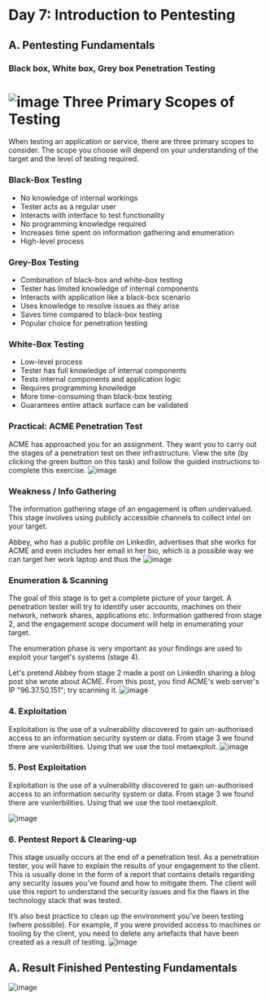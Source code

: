 # Day 7:   Introduction to Pentesting
## A. Pentesting Fundamentals

### Black box, White box, Grey box Penetration Testing
![image](https://github.com/jerrinmg/30day/assets/166682032/4aa5540d-0bfa-4508-aef3-b435e333fada)
**Three Primary Scopes of Testing**
=====================================

When testing an application or service, there are three primary scopes to consider. The scope you choose will depend on your understanding of the target and the level of testing required.

### Black-Box Testing

* No knowledge of internal workings
* Tester acts as a regular user
* Interacts with interface to test functionality
* No programming knowledge required
* Increases time spent on information gathering and enumeration
* High-level process

### Grey-Box Testing

* Combination of black-box and white-box testing
* Tester has limited knowledge of internal components
* Interacts with application like a black-box scenario
* Uses knowledge to resolve issues as they arise
* Saves time compared to black-box testing
* Popular choice for penetration testing

### White-Box Testing

* Low-level process
* Tester has full knowledge of internal components
* Tests internal components and application logic
* Requires programming knowledge
* More time-consuming than black-box testing
* Guarantees entire attack surface can be validated

### Practical:  ACME Penetration Test
ACME has approached you for an assignment. They want you to carry out the stages of a penetration test on their infrastructure. View the site (by clicking the green button on this task) and follow the guided instructions to complete this exercise.
![image](https://github.com/jerrinmg/30day/assets/166682032/ae77baf9-ef41-4df2-8ee5-2bf808562862)


### Weakness / Info Gathering 
The information gathering stage of an engagement is often undervalued. This stage involves using publicly accessible channels to collect intel on your target.

Abbey, who has a public profile on LinkedIn, advertises that she works for ACME and even includes her email in her bio, which is a possible way we can target her work laptop and thus the
![image](https://github.com/jerrinmg/30day/assets/166682032/075cec6d-eb9b-4846-b174-f73a1e6b55f1)


###  Enumeration & Scanning
The goal of this stage is to get a complete picture of your target. A penetration tester will try to identify user accounts, machines on their network, network shares, applications etc. Information gathered from stage 2, and the engagement scope document will help in enumerating your target.

The enumeration phase is very important as your findings are used to exploit your target's systems (stage 4).

Let's pretend Abbey from stage 2 made a post on LinkedIn sharing a blog post she wrote about ACME. From this post, you find ACME's web server's IP "96.37.50.151"; try scanning it.
![image](https://github.com/jerrinmg/30day/assets/166682032/774bf0d6-576a-4a47-8131-5fee7d2ad755)


### 4. Exploitation
Exploitation is the use of a vulnerability discovered to gain un-authorised access to an information security system or data.
From stage 3 we found there are vunlerbilities. Using that we use the tool metaexploit.
![image](https://github.com/jerrinmg/30day/assets/166682032/1b45034f-2c35-41f8-b7fe-77dfd9646c57)


### 5.  Post Exploitation
Exploitation is the use of a vulnerability discovered to gain un-authorised access to an information security system or data.
From stage 3 we found there are vunlerbilities. Using that we use the tool metaexploit.


![image](https://github.com/jerrinmg/30day/assets/166682032/e76e2ca5-42c4-4c18-80f8-1117bc048c83)

### 6. Pentest Report & Clearing-up
This stage usually occurs at the end of a penetration test. As a penetration tester, you will have to explain the results of your engagement to the client. This is usually done in the form of a report that contains details regarding any security issues you’ve found and how to mitigate them. The client will use this report to understand the security issues and fix the flaws in the technology stack that was tested.

It’s also best practice to clean up the environment you’ve been testing (where possible). For example, if you were provided access to machines or tooling by the client, you need to delete any artefacts that have been created as a result of testing.
![image](https://github.com/jerrinmg/30day/assets/166682032/ae15719e-6bcf-4ed4-af37-f5f1b788e0de)

## A. Result Finished Pentesting Fundamentals
![image](https://github.com/jerrinmg/30day/assets/166682032/52a8261e-b080-4f13-bdc1-3a4e4979e5a7)
